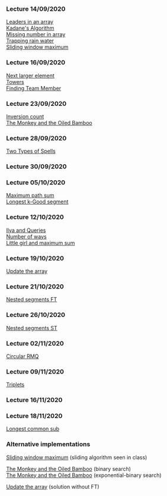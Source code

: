 ### Lecture 14/09/2020  
[Leaders in an array](code/leaders_array.cpp)  
[Kadane's Algorithm](code/kadane.cpp)  
[Missing number in array](code/missing_number.cpp)  
[Trapping rain water](code/trapping_rainwater.cpp)  
[Sliding window maximum](code/sliding_window.cpp)  

### Lecture 16/09/2020	
[Next larger element](code/next_larger_ele.ccp)  
[Towers](code/towers.cpp)  
[Finding Team Member](code/finding_teams.cpp)  

### Lecture 23/09/2020	
[Inversion count](code/inversion_count.cpp)  <!-- Description -->  
[The Monkey and the Oiled Bamboo](code/monkey.cpp) 

### Lecture 28/09/2020	
[Two Types of Spells](code/two_type_spells.cpp)  <!-- Description -->  

### Lecture 30/09/2020	
<!-- [Frogs and Mosquitoes](code/fastfrog.cpp)  -->

### Lecture 05/10/2020	
[Maximum path sum](code/max_path_sum.cpp)  
[Longest k-Good segment](code/longest_kgood.cpp)  <!-- Description -->  

### Lecture 12/10/2020	
[Ilya and Queries](code/ilya.cpp)  
[Number of ways](code/number_of_ways.cpp)   <!-- Description -->  
[Little girl and maximum sum](code/little_girl.cpp)  <!-- Description -->  

### Lecture 19/10/2020	
[Update the array](code/update_array_ft.cpp)  <!-- Description -->  

###  Lecture 21/10/2020
[Nested segments FT](code/nested_segment_ft.cpp)  <!-- Description -->  
<!-- [Pashmak and Parmida](code/pashmak_parmida.cpp)  -->  

### Lecture 26/10/2020
[Nested segments ST](code/nested_segment_st.cpp)  <!-- Description -->  

### Lecture 02/11/2020
[Circular RMQ](code/circular_rmq.cpp)  <!-- Description -->  

### Lecture 09/11/2020
[Triplets](code/triplets.cpp)  
<!--[Smaller Values]()  -->

### Lecture 16/11/2020
<!--[Powerfull array]()  -->
<!--[Tree and Queries]()  -->

### Lecture 18/11/2020
[Longest common sub](code/longest_common_sub.cpp)  
<!--[0-1 knapsack]()  -->

### Alternative implementations

[Sliding window maximum](code/submaxOpt.cpp) (sliding algorithm seen in class)  

[The Monkey and the Oiled Bamboo](code/monkeybin.cpp) (binary search)  
[The Monkey and the Oiled Bamboo](code/monkeyexp.cpp) (exponential-binary search)

[Update the array](code/update_array.cpp) (solution without FT)
